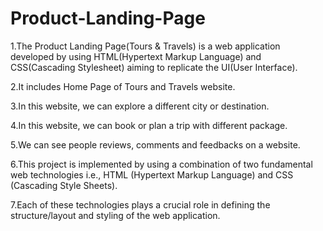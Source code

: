 # Product-Landing-Page
1.The Product Landing Page(Tours & Travels) is a web application developed by using HTML(Hypertext Markup Language) and CSS(Cascading Stylesheet) aiming to replicate the UI(User Interface).

2.It includes Home Page of Tours and Travels website.

3.In this website, we can explore a different city or destination.

4.In this website, we can book or plan a trip with different package.

5.We can see people reviews, comments and feedbacks on a website.

6.This project is implemented by using a combination of two fundamental web technologies i.e., HTML (Hypertext Markup Language) and CSS (Cascading Style Sheets).

7.Each of these technologies plays a crucial role in defining the structure/layout and styling of the web application.
